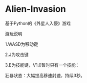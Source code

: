 # Alien-Invasion
基于Python的《外星人入侵》游戏

游玩说明

1.WASD为移动键

2.J为攻击键

3.E为技能键，V1.0暂时只有一个技能：

  狂暴状态：大幅提高移速射速，持续3秒。
